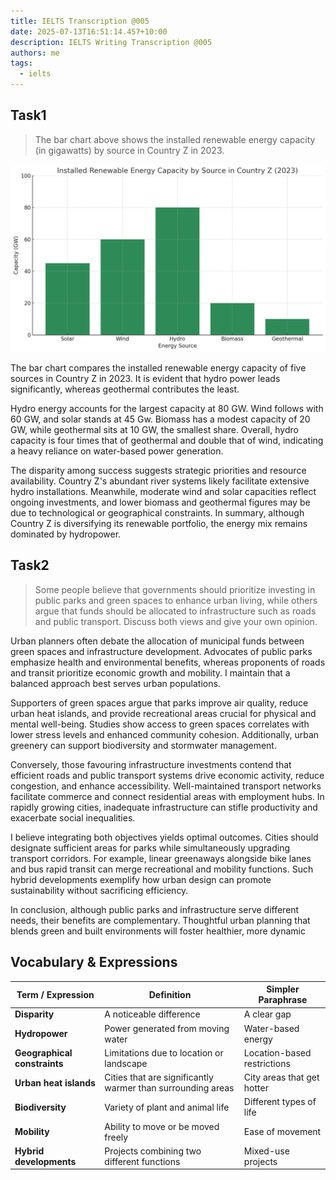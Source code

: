 ```yaml
---
title: IELTS Transcription @005
date: 2025-07-13T16:51:14.457+10:00
description: IELTS Writing Transcription @005
authors: me
tags:
  - ielts
---
```


## Task1

> The bar chart above shows the installed renewable energy capacity (in gigawatts) by source in Country Z in 2023.

![task1](./assets/ielts-transcription-005.png)

The bar chart compares the installed renewable energy capacity of five sources in Country Z in 2023. It is evident that hydro power leads significantly, whereas geothermal contributes the least.

Hydro energy accounts for the largest capacity at 80 GW. Wind follows with 60 GW, and solar stands at 45 Gw. Biomass has a modest capacity of 20 GW, while geothermal sits at 10 GW, the smallest share. Overall, hydro capacity is four times that of geothermal and double that of wind, indicating a heavy reliance on water-based power generation.

The disparity among success suggests strategic priorities and resource availability. Country Z's abundant river systems likely facilitate extensive hydro installations. Meanwhile, moderate wind and solar capacities reflect ongoing investments, and lower biomass and geothermal figures may be due to technological or geographical constraints. In summary, although Country Z is diversifying its renewable portfolio, the energy mix remains dominated by hydropower.

## Task2

> Some people believe that governments should prioritize investing in public parks and green spaces to enhance urban living, while others argue that funds should be allocated to infrastructure such as roads and public transport.
> Discuss both views and give your own opinion.

Urban planners often debate the allocation of municipal funds between green spaces and infrastructure development. Advocates of public parks emphasize health and environmental benefits, whereas proponents of roads and transit prioritize economic growth and mobility. I maintain that a balanced approach best serves urban populations.

Supporters of green spaces argue that parks improve air quality, reduce urban heat islands, and provide recreational areas crucial for physical and mental well-being. Studies show access to green spaces correlates with lower stress levels and enhanced community cohesion. Additionally, urban greenery can support biodiversity and stormwater management.

Conversely, those favouring infrastructure investments contend that efficient roads and public transport systems drive economic activity, reduce congestion, and enhance accessibility. Well-maintained transport networks facilitate commerce and connect residential areas with employment hubs. In rapidly growing cities, inadequate infrastructure can stifle productivity and exacerbate social inequalities.

I believe integrating both objectives yields optimal outcomes. Cities should designate sufficient areas for parks while simultaneously upgrading transport corridors. For example, linear greenaways alongside bike lanes and bus rapid transit can merge recreational and mobility functions. Such hybrid developments exemplify how urban design can promote sustainability without sacrificing efficiency.

In conclusion, although public parks and infrastructure serve different needs, their benefits are complementary. Thoughtful urban planning that blends green and built environments will foster healthier, more dynamic

## Vocabulary & Expressions

| Term / Expression | Definition | Simpler Paraphrase |
| --- | --- | --- |
| **Disparity** | A noticeable difference | A clear gap |
| **Hydropower** | Power generated from moving water | Water-based energy |
| **Geographical constraints** | Limitations due to location or landscape | Location-based restrictions |
| **Urban heat islands** | Cities that are significantly warmer than surrounding areas | City areas that get hotter |
| **Biodiversity** | Variety of plant and animal life | Different types of life |
| **Mobility** | Ability to move or be moved freely | Ease of movement |
| **Hybrid developments** | Projects combining two different functions | Mixed-use projects |
